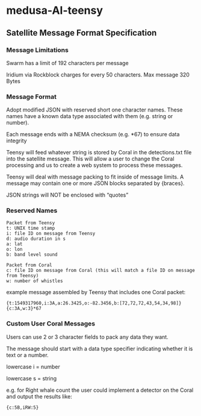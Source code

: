# medusa-AI-teensy

## Satellite Message Format Specification

### Message Limitations
Swarm has a limit of 192 characters per message

Iridium via Rockblock charges for every 50 characters. Max message 320 Bytes

### Message Format
Adopt modified JSON with reserved short one character names. These names have a known data type associated with them (e.g. string or number).

Each message ends with a NEMA checksum (e.g. *67) to ensure data integrity

Teensy will feed whatever string is stored by Coral in the detections.txt file into the satellite message. This will allow a user to change the Coral processing and us to create a web system to process these messages.

Teensy will deal with message packing to fit inside of message limits. A message may contain one or more JSON blocks separated by {braces}.

JSON strings will NOT be enclosed with “quotes”


### Reserved Names
```
Packet from Teensy
t: UNIX time stamp
i: file ID on message from Teensy
d: audio duration in s
a: lat
o: lon
b: band level sound
```

```
Packet from Coral
c: file ID on message from Coral (this will match a file ID on message from Teensy)
w: number of whistles
```

example message assembled by Teensy that includes one Coral packet:
```
{t:1549317960,i:3A,a:26.3425,o:-82.3456,b:[72,72,72,43,54,34,98]}{c:3A,w:3}*67
```

### Custom User Coral Messages
Users can use 2 or 3 character fields to pack any data they want.

The message should start with a data type specifier indicating whether it is text or a number.

lowercase i = number

lowercase s = string

e.g. for Right whale count the user could implement a detector on the Coral and output the results like:
```
{c:5B,iRW:5}
```
